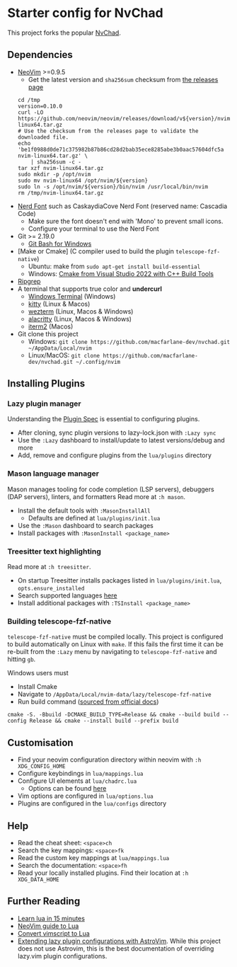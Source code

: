 # Starter config for NvChad

This project forks the popular [NvChad](https://nvchad.com/docs/quickstart/install/).

## Dependencies

* [NeoVim](https://github.com/neovim/neovim/releases/) >=0.9.5
	* Get the latest version and `sha256sum` checksum from [the releases page](https://github.com/neovim/neovim/releases)
	```shell
	cd /tmp
	version=0.10.0
	curl -LO https://github.com/neovim/neovim/releases/download/v${version}/nvim-linux64.tar.gz 
	# Use the checksum from the releases page to validate the downloaded file. 
	echo 'be1f0988d0de71c375982b87b86cd28d2bab35ece8285abe3b0aac57604dfc5a  nvim-linux64.tar.gz' \
		| sha256sum -c -
	tar xzf nvim-linux64.tar.gz
	sudo mkdir -p /opt/nvim
	sudo mv nvim-linux64 /opt/nvim/${version}
	sudo ln -s /opt/nvim/${version}/bin/nvim /usr/local/bin/nvim
	rm /tmp/nvim-linux64.tar.gz
	```
* [Nerd Font](https://www.nerdfonts.com/) such as CaskaydiaCove Nerd Font (reserved name: Cascadia Code)
    * Make sure the font doesn't end with 'Mono' to prevent small icons.
    * Configure your terminal to use the Nerd Font
* Git >= 2.19.0
    * [Git Bash for Windows](https://gitforwindows.org/)
* [Make or Cmake] (C compiler used to build the plugin `telescope-fzf-native`)
    * Ubuntu: make from `sudo apt-get install build-essential`
    * Windows: [Cmake from Visual Studio 2022 with C++ Build Tools](https://visualstudio.microsoft.com/downloads/)
* [Ripgrep](https://github.com/BurntSushi/ripgrep)
* A terminal that supports true color and **undercurl** 
    * [Windows Terminal](https://apps.microsoft.com/detail/9n0dx20hk701?rtc=1&hl=en-au&gl=AU) (Windows)
    * [kitty](https://github.com/kovidgoyal/kitty) (Linux & Macos)
    * [wezterm](https://github.com/wez/wezterm) (Linux, Macos & Windows)
    * [alacritty](https://github.com/alacritty/alacritty) (Linux, Macos & Windows)
    * [iterm2](https://iterm2.com/) (Macos)
* Git clone this project
    * Windows: `git clone https://github.com/macfarlane-dev/nvchad.git ~/AppData/Local/nvim`
    * Linux/MacOS: `git clone https://github.com/macfarlane-dev/nvchad.git ~/.config/nvim`


## Installing Plugins

### Lazy plugin manager

Understanding the [Plugin Spec](https://github.com/folke/lazy.nvim) is essential to configuring plugins.

* After cloning, sync plugin versions to lazy-lock.json with `:Lazy sync`
* Use the `:Lazy` dashboard to install/update to latest versions/debug and more
* Add, remove and configure plugins from the `lua/plugins` directory

### Mason language manager

Mason manages tooling for code completion (LSP servers), debuggers (DAP servers), linters, and formatters
Read more at `:h mason`.

* Install the default tools with `:MasonInstallAll`
    * Defaults are defined at `lua/plugins/init.lua`
* Use the `:Mason` dashboard to search packages
* Install packages with `:MasonInstall <package_name>` 

### Treesitter text highlighting

Read more at `:h treesitter`.

* On startup Treesitter installs packages listed in `lua/plugins/init.lua`, `opts.ensure_installed`  
* Search supported languages [here](https://github.com/nvim-treesitter/nvim-treesitter?tab=readme-ov-file#supported-languages)
* Install additional packages with `:TSInstall <package_name>`

### Building telescope-fzf-native

`telescope-fzf-native` must be compiled locally. This project is configured to build automatically on Linux with `make`. If this fails the first time it can be re-built from the `:Lazy` menu by navigating to `telescope-fzf-native` and hitting `gb`.

Windows users must
* Install Cmake
* Navigate to `/AppData/Local/nvim-data/lazy/telescope-fzf-native`
* Run build command ([sourced from official docs](https://github.com/nvim-telescope/telescope-fzf-native.nvim))

```
cmake -S. -Bbuild -DCMAKE_BUILD_TYPE=Release && cmake --build build --config Release && cmake --install build --prefix build
```


## Customisation

* Find your neovim configuration directory within neovim with `:h XDG_CONFIG_HOME`
* Configure keybindings in `lua/mappings.lua`
* Configure UI elements at `lua/chadrc.lua`
    * Options can be found [here](https://github.com/NvChad/NvChad/blob/6833c60694a626615911e379d201dd723511546d/lua/nvconfig.lua#L21)
* Vim options are configured in `lua/options.lua`
* Plugins are configured in the `lua/configs` directory


## Help 

* Read the cheat sheet: `<space>ch`
* Search the key mappings: `<space>fk`
* Read the custom key mappings at `lua/mappings.lua`
* Search the documentation: `<space>fh`
* Read your locally installed plugins. Find their location at `:h XDG_DATA_HOME`  


## Further Reading

* [Learn lua in 15 minutes](https://learnxinyminutes.com/docs/lua/)
* [NeoVim guide to Lua](https://neovim.io/doc/user/lua-guide.html)
* [Convert vimscript to Lua](https://neovim.io/doc/user/lua-guide.html#lua-guide)
* [Extending lazy plugin configurations with AstroVim](https://docs.astronvim.com/configuration/customizing_plugins/). While this project does not use Astrovim, this is the best documentation of overriding lazy.vim plugin configurations.

